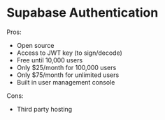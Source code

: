 # Supabase Authentication

Pros:
 - Open source
 - Access to JWT key (to sign/decode)
 - Free until 10,000 users
 - Only $25/month for 100,000 users
 - Only $75/month for unlimited users
 - Built in user management console

Cons:
 - Third party hosting
